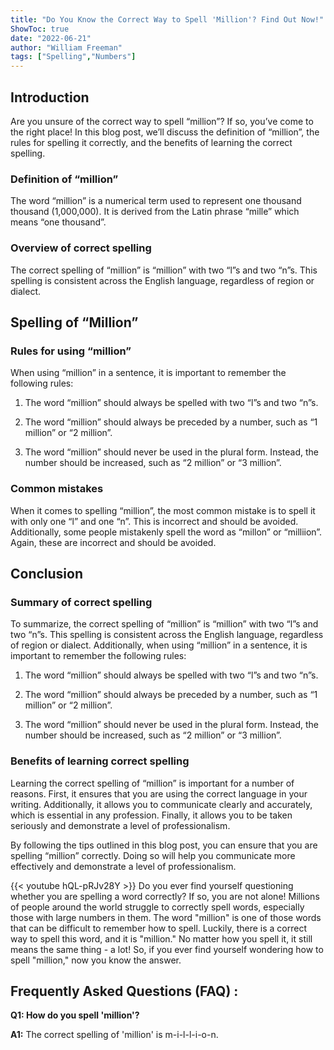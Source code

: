 ```yaml
---
title: "Do You Know the Correct Way to Spell 'Million'? Find Out Now!"
ShowToc: true 
date: "2022-06-21"
author: "William Freeman" 
tags: ["Spelling","Numbers"]
---
```

## Introduction

Are you unsure of the correct way to spell “million”? If so, you’ve come to the right place! In this blog post, we’ll discuss the definition of “million”, the rules for spelling it correctly, and the benefits of learning the correct spelling. 

### Definition of “million”

The word “million” is a numerical term used to represent one thousand thousand (1,000,000). It is derived from the Latin phrase “mille” which means “one thousand”. 

### Overview of correct spelling

The correct spelling of “million” is “million” with two “l”s and two “n”s. This spelling is consistent across the English language, regardless of region or dialect. 

## Spelling of “Million”

### Rules for using “million”

When using “million” in a sentence, it is important to remember the following rules: 

1. The word “million” should always be spelled with two “l”s and two “n”s. 

2. The word “million” should always be preceded by a number, such as “1 million” or “2 million”. 

3. The word “million” should never be used in the plural form. Instead, the number should be increased, such as “2 million” or “3 million”. 

### Common mistakes

When it comes to spelling “million”, the most common mistake is to spell it with only one “l” and one “n”. This is incorrect and should be avoided. Additionally, some people mistakenly spell the word as “millon” or “milliion”. Again, these are incorrect and should be avoided. 

## Conclusion

### Summary of correct spelling

To summarize, the correct spelling of “million” is “million” with two “l”s and two “n”s. This spelling is consistent across the English language, regardless of region or dialect. Additionally, when using “million” in a sentence, it is important to remember the following rules: 

1. The word “million” should always be spelled with two “l”s and two “n”s. 

2. The word “million” should always be preceded by a number, such as “1 million” or “2 million”. 

3. The word “million” should never be used in the plural form. Instead, the number should be increased, such as “2 million” or “3 million”. 

### Benefits of learning correct spelling

Learning the correct spelling of “million” is important for a number of reasons. First, it ensures that you are using the correct language in your writing. Additionally, it allows you to communicate clearly and accurately, which is essential in any profession. Finally, it allows you to be taken seriously and demonstrate a level of professionalism. 

By following the tips outlined in this blog post, you can ensure that you are spelling “million” correctly. Doing so will help you communicate more effectively and demonstrate a level of professionalism.

{{< youtube hQL-pRJv28Y >}} 
Do you ever find yourself questioning whether you are spelling a word correctly? If so, you are not alone! Millions of people around the world struggle to correctly spell words, especially those with large numbers in them. The word "million" is one of those words that can be difficult to remember how to spell. Luckily, there is a correct way to spell this word, and it is "million." No matter how you spell it, it still means the same thing - a lot! So, if you ever find yourself wondering how to spell "million," now you know the answer.

## Frequently Asked Questions (FAQ) :
**Q1: How do you spell 'million'?**

**A1:** The correct spelling of 'million' is m-i-l-l-i-o-n.





